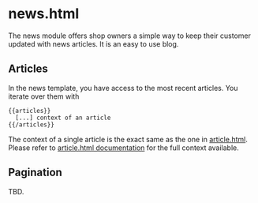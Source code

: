 <!--
  title: news.html
  layout: documentation-with-menu
  -->

news.html
=========

The news module offers shop owners a simple way to keep their customer updated with news articles. It is an easy to use blog.

Articles
--------

In the news template, you have access to the most recent articles. You iterate over them with

    {{articles}}
      [...] context of an article
    {{/articles}}

The context of a single article is the exact same as the one in [article.html](/documentation-template-article). Please refer to [article.html documentation](/documentation-template-article) for the full context available.

Pagination
----------

TBD.